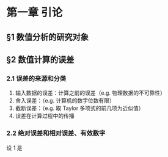 # 第一章 引论

## §1 数值分析的研究对象

## §2 数值计算的误差

### 2.1 误差的来源和分类

1. 输入数据的误差：计算之前的误差（e.g. 物理数据的不可靠性）
2. 舍入误差：（e.g. 计算机的数字位数有限）
3. 截断误差：（e.g. 取 Taylor 多项式的前几项为近似值）
4. 误差在计算过程中的传播

### 2.2 绝对误差和相对误差、有效数字

设 $1$ 是